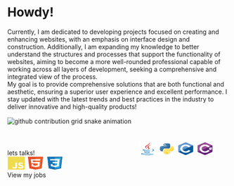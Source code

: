 
<h1>Howdy!</h1>

Currently, I am dedicated to developing projects focused on creating and enhancing websites, with an emphasis on interface design and construction. Additionally, I am expanding my knowledge to better understand the structures and processes that support the functionality of websites, aiming to become a more well-rounded professional capable of working across all layers of development, seeking a comprehensive and integrated view of the process.<br>
My goal is to provide comprehensive solutions that are both functional and aesthetic, ensuring a superior user experience and excellent performance. I stay updated with the latest trends and best practices in the industry to deliver innovative and high-quality products!<br>


<picture align="center">
  <source media="(prefers-color-scheme: dark)" srcset="https://raw.githubusercontent.com/userMichaelS/userMichaelS/output/github-contribution-grid-snake-dark.svg">
  <source media="(prefers-color-scheme: light)" srcset="https://raw.githubusercontent.com/userMichaelS/userMichaelS/output/github-contribution-grid-snake-dark.svg">
  <img align="center" alt="github contribution grid snake animation" src="https://raw.githubusercontent.com/userMichaelS/userMichaelS/output/github-contribution-grid- snake.svg"> 
</picture>

<br>

<h1></h1>

 lets‎ talks!  ‎ ‎   ‎  ‎ ‎ ‎ ‎  ‎ ‎ ‎ ‎  ‎ ‎ ‎ ‎  ‎ ‎ ‎ ‎ ‎ ‎  ‎ ‎ ‎ ‎  ‎ ‎ ‎ ‎  ‎ ‎ ‎ ‎ ‎  ‎‎ ‎ ‎ ‎ ‎ ‎ ‎ ‎ ‎ ‎ ‎ ‎ ‎ ‎ ‎ ‎ ‎ ‎ ‎ ‎ ‎ ‎ ‎ ‎ ‎ ‎ ‎ ‎ ‎ ‎ ‎ ‎ ‎ ‎ ‎ ‎ ‎ ‎ ‎ ‎ ‎ ‎ ‎ ‎ ‎ ‎ ‎ ‎ ‎ ‎ ‎ ‎ ‎ ‎ ‎ ‎ ‎ ‎ ‎ ‎ ‎ ‎ ‎ ‎ ‎ ‎ ‎ ‎ ‎ ‎ ‎ ‎ ‎ ‎ ‎ ‎ ‎ ‎ ‎ ‎ 
  ‎‎<img alt="Rafa-Csharp" height="30" width="40" src="https://raw.githubusercontent.com/devicons/devicon/master/icons/java/java-original.svg"> 
  <img alt="Rafa-Python" height="30" width="40" src="https://raw.githubusercontent.com/devicons/devicon/master/icons/python/python-original.svg">
  <img alt="Rafa-Csharp" height="30" width="40" src="https://raw.githubusercontent.com/devicons/devicon/master/icons/c/c-original.svg">
  <img alt="Rafa-Csharp" height="30" width="40" src="https://raw.githubusercontent.com/devicons/devicon/master/icons/csharp/csharp-original.svg">
  <img alt="Rafa-Js" height="30" width="40" src="https://raw.githubusercontent.com/devicons/devicon/master/icons/javascript/javascript-plain.svg">
  <img alt="Rafa-HTML" height="30" width="40" src="https://raw.githubusercontent.com/devicons/devicon/master/icons/html5/html5-original.svg">
  <img alt="Rafa-CSS" height="30" width="40" src="https://raw.githubusercontent.com/devicons/devicon/master/icons/css3/css3-original.svg"> <br>
View my jobs <br>


  
 












